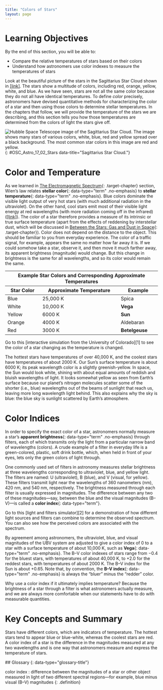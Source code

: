 ```yaml
---
title: "Colors of Stars"
layout: page
---
```



# Learning Objectives

By the end of this section, you will be able to:

* Compare the relative temperatures of stars based on their colors
* Understand how astronomers use color indexes to measure the temperatures of stars

Look at the beautiful picture of the stars in the Sagittarius Star Cloud shown in [\[link\]](#OSC_Astro_17_02_Stars). The stars show a multitude of colors, including red, orange, yellow, white, and blue. As we have seen, stars are not all the same color because they do not all have identical temperatures. To define *color* precisely, astronomers have devised quantitative methods for characterizing the color of a star and then using those colors to determine stellar temperatures. In the chapters that follow, we will provide the temperature of the stars we are describing, and this section tells you how those temperatures are determined from the colors of light the stars give off.

 ![Hubble Space Telescope image of the Sagittarius Star Cloud. The image shows many stars of various colors, white, blue, red and yellow spread over a black background. The most common star colors in this image are red and yellow.](../resources/OSC_Astro_17_02_Stars.jpg "This image, which was taken by the Hubble Space Telescope, shows stars in the direction toward the center of the Milky Way Galaxy. The bright stars glitter like colored jewels on a black velvet background. The color of a star indicates its temperature. Blue-white stars are much hotter than the Sun, whereas red stars are cooler. On average, the stars in this field are at a distance of about 25,000 light-years (which means it takes light 25,000 years to traverse the distance from them to us) and the width of the field is about 13.3 light-years. (credit: Hubble Heritage Team (AURA/STScI/NASA))"){: #OSC_Astro_17_02_Stars data-title="Sagittarius Star Cloud."}

# Color and Temperature

As we learned in [The Electromagnetic Spectrum](/m59798){: .target-chapter} section, Wien’s law relates **stellar color**{: data-type="term" .no-emphasis} to **stellar temperature**{: data-type="term" .no-emphasis}. Blue colors dominate the visible light output of very hot stars (with much additional radiation in the ultraviolet). On the other hand, cool stars emit most of their visible light energy at red wavelengths (with more radiation coming off in the infrared) ([\[link\]](#fs-id1170326126997)). The color of a star therefore provides a measure of its intrinsic or true surface temperature (apart from the effects of reddening by interstellar dust, which will be discussed in [Between the Stars: Gas and Dust in Space](/m59908){: .target-chapter}). Color does not depend on the distance to the object. This should be familiar to you from everyday experience. The color of a traffic signal, for example, appears the same no matter how far away it is. If we could somehow take a star, observe it, and then move it much farther away, its apparent brightness (magnitude) would change. But this change in brightness is the same for all wavelengths, and so its color would remain the same.

<table summary="This table has 3 columns and 5 rows. The first row is the header and it labels each column, &#x201C;Star Color&#x201D;, &#x201C;Approximate Temperature&#x201D;, and &#x201C;Example&#x201D;. The column labeled &#x201C;Star Color&#x201D; has the values, &#x201C;Blue&#x201D;, &#x201C;White&#x201D;, &#x201C;Yellow&#x201D;, &#x201C;Orange&#x201D;, and &#x201C;Red&#x201D;. The column labeled &#x201C;Approximate Temperature&#x201D; has the values, &#x201C;25,000 K&#x201D;, &#x201C;10,000 K&#x201D;, &#x201C;6000 K&#x201D;, &#x201C;4000 K&#x201D;, and &#x201C;3000 K&#x201D;. The column labeled &#x201C;Example&#x201D; has the values, &#x201C;Spica&#x201D;, &#x201C;Vega&#x201D;, &#x201C;The Sun&#x201D;, &#x201C;Aldebaran&#x201D;, and &#x201C;Betelgeuse&#x201D;." class="span-all"><thead>
<tr>
<th colspan="3" data-align="center">Example Star Colors and Corresponding Approximate Temperatures</th>
</tr>
<tr valign="top">
<th data-valign="top" data-align="center">Star Color</th>
<th data-valign="top" data-align="center">Approximate Temperature</th>
<th data-valign="top" data-align="center">Example</th>
</tr>
</thead><tbody>
<tr valign="top">
<td data-valign="top" data-align="left">Blue</td>
<td data-valign="top" data-align="left">25,000 K</td>
<td data-valign="top" data-align="left">Spica</td>
</tr>
<tr valign="top">
<td data-valign="top" data-align="left">White</td>
<td data-valign="top" data-align="left">10,000 K</td>
<td data-valign="top" data-align="left"><strong data-type="term" class="no-emphasis">Vega</strong></td>
</tr>
<tr valign="top">
<td data-valign="top" data-align="left">Yellow</td>
<td data-valign="top" data-align="left">6000 K</td>
<td data-valign="top" data-align="left"><strong data-type="term" class="no-emphasis">Sun</strong></td>
</tr>
<tr valign="top">
<td data-valign="top" data-align="left">Orange</td>
<td data-valign="top" data-align="left">4000 K</td>
<td data-valign="top" data-align="left">Aldebaran</td>
</tr>
<tr valign="top">
<td data-valign="top" data-align="left">Red</td>
<td data-valign="top" data-align="left">3000 K</td>
<td data-valign="top" data-align="left"><strong data-type="term" class="no-emphasis">Betelgeuse</strong></td>
</tr>
</tbody></table>

<div data-type="note" class="note astronomy link-to-learning" markdown="1">
Go to this [interactive simulation from the University of Colorado][1] to see the color of a star changing as the temperature is changed.

</div>

The hottest stars have temperatures of over 40,000 K, and the coolest stars have temperatures of about 2000 K. Our Sun’s surface temperature is about 6000 K; its peak wavelength color is a slightly greenish-yellow. In space, the Sun would look white, shining with about equal amounts of reddish and bluish wavelengths of light. It looks somewhat yellow as seen from Earth’s surface because our planet’s nitrogen molecules scatter some of the shorter (i.e., blue) wavelengths out of the beams of sunlight that reach us, leaving more long wavelength light behind. This also explains why the sky is blue: the blue sky is sunlight scattered by Earth’s atmosphere.

# Color Indices

In order to specify the exact color of a star, astronomers normally measure a star’s **apparent brightness**{: data-type="term" .no-emphasis} through filters, each of which transmits only the light from a particular narrow band of wavelengths (colors). A crude example of a filter in everyday life is a green-colored, plastic, soft drink bottle, which, when held in front of your eyes, lets only the green colors of light through.

One commonly used set of filters in astronomy measures stellar brightness at three wavelengths corresponding to ultraviolet, blue, and yellow light. The filters are named: U (ultraviolet), B (blue), and V (visual, for yellow). These filters transmit light near the wavelengths of 360 nanometers (nm), 420 nm, and 540 nm, respectively. The brightness measured through each filter is usually expressed in magnitudes. The difference between any two of these magnitudes—say, between the blue and the visual magnitudes (B–V)—is called a **color index**{: data-type="term"}.

<div data-type="note" class="note astronomy link-to-learning" markdown="1">
Go to this [light and filters simulator][2] for a demonstration of how different light sources and filters can combine to determine the observed spectrum. You can also see how the perceived colors are associated with the spectrum.

</div>

By agreement among astronomers, the ultraviolet, blue, and visual magnitudes of the UBV system are adjusted to give a color index of 0 to a star with a surface temperature of about 10,000 K, such as **Vega**{: data-type="term" .no-emphasis}. The B–V color indexes of stars range from −0.4 for the bluest stars, with temperatures of about 40,000 K, to +2.0 for the reddest stars, with temperatures of about 2000 K. The B–V index for the Sun is about +0.65. Note that, by convention, the **B–V index**{: data-type="term" .no-emphasis} is always the “bluer” minus the “redder” color.

Why use a color index if it ultimately implies temperature? Because the brightness of a star through a filter is what astronomers actually measure, and we are always more comfortable when our statements have to do with measurable quantities.

# Key Concepts and Summary

Stars have different colors, which are indicators of temperature. The hottest stars tend to appear blue or blue-white, whereas the coolest stars are red. A color index of a star is the difference in the magnitudes measured at any two wavelengths and is one way that astronomers measure and express the temperature of stars.

<div data-type="glossary" markdown="1">
## Glossary
{: data-type="glossary-title"}

color index
: difference between the magnitudes of a star or other object measured in light of two different spectral regions—for example, blue minus visual (B–V) magnitudes
{: .definition}

</div>



[1]: https://openstax.org/l/30UofCsimstar
[2]: https://openstax.org/l/30lightfiltsim
